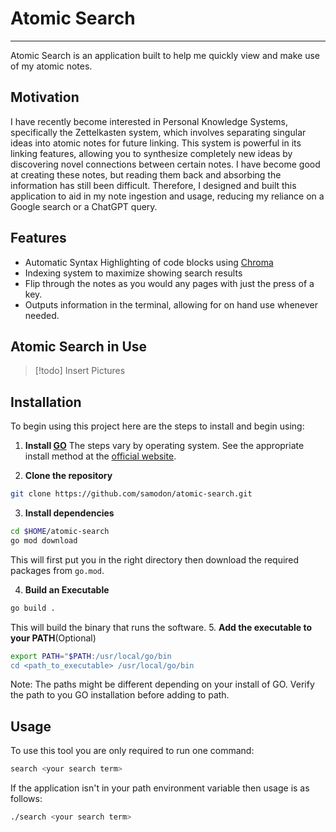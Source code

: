 
# Atomic Search
---
Atomic Search is an application built to help me quickly view and make use of my atomic notes.

## Motivation 

I have recently become interested in Personal Knowledge Systems, specifically the Zettelkasten system, which involves separating singular ideas into atomic notes for future linking. This system is powerful in its linking features, allowing you to synthesize completely new ideas by discovering novel connections between certain notes. I have become good at creating these notes, but reading them back and absorbing the information has still been difficult. Therefore, I designed and built this application to aid in my note ingestion and usage, reducing my reliance on a Google search or a ChatGPT query.
## Features
- Automatic Syntax Highlighting of code blocks using [Chroma](https://github.com/alecthomas/chroma)
- Indexing system to maximize showing search results
- Flip through the notes as you would any pages with just the press of a key.
- Outputs information in the terminal, allowing for on hand use whenever needed.

## Atomic Search in Use

> [!todo] Insert Pictures

## Installation
To begin using this project here are the steps to install and begin using:

1. **Install [GO](https://go.dev/doc/install)**
The steps vary by operating system. See the appropriate install method at the [official website](https://go.dev/doc/install).

2. **Clone the repository**
```sh
git clone https://github.com/samodon/atomic-search.git
```

3. **Install dependencies**
```sh
cd $HOME/atomic-search
go mod download
```
This will first put you in the right directory then download the required packages from `go.mod`.

4. **Build an Executable**
```sh
go build .
```
This will build the binary that runs the software.
5. **Add the executable to your PATH**(Optional)
```sh
export PATH="$PATH:/usr/local/go/bin
cd <path_to_executable> /usr/local/go/bin
```
Note: The paths might be different depending on your install of GO. Verify the path to you GO installation before adding to path.
## Usage

To use this tool you are only required to run one command:
```sh
search <your search term>
```

If the application isn't in your path environment variable then usage is as follows:
```sh
./search <your search term>
```




